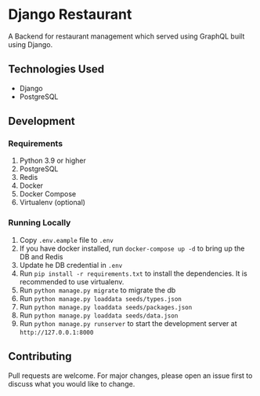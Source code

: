 # Django Restaurant

A Backend for restaurant management which served using GraphQL built using Django.

## Technologies Used
- Django
- PostgreSQL

## Development

### Requirements
1. Python 3.9 or higher
2. PostgreSQL
3. Redis
4. Docker
5. Docker Compose
6. Virtualenv (optional)

### Running Locally
1. Copy `.env.eample` file to `.env`
2. If you have docker installed, run `docker-compose up -d` to bring up the DB and Redis
3. Update he DB credential in `.env`
4. Run `pip install -r requirements.txt` to install the dependencies. It is recommended to use virtualenv.
5. Run `python manage.py migrate` to migrate the db
6. Run `python manage.py loaddata seeds/types.json`
7. Run `python manage.py loaddata seeds/packages.json`
8. Run `python manage.py loaddata seeds/data.json`
9. Run `python manage.py runserver` to start the development server at `http://127.0.0.1:8000`

## Contributing

Pull requests are welcome. For major changes, please open an issue first to discuss what you would like to change.
